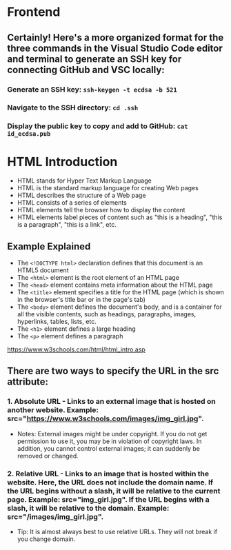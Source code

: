 # Frontend
## Certainly! Here's a more organized format for the three commands in the Visual Studio Code editor and terminal to generate an SSH key for connecting GitHub and VSC locally:

### Generate an SSH key: ```ssh-keygen -t ecdsa -b 521```
### Navigate to the SSH directory: ``` cd .ssh ```
### Display the public key to copy and add to GitHub: ``` cat id_ecdsa.pub ```

# HTML Introduction

* HTML stands for Hyper Text Markup Language
* HTML is the standard markup language for creating Web pages
* HTML describes the structure of a Web page
* HTML consists of a series of elements
* HTML elements tell the browser how to display the content
* HTML elements label pieces of content such as "this is a heading", "this is a paragraph", "this is a link", etc.


## Example Explained

* The ```<!DOCTYPE html>``` declaration defines that this document is an HTML5 document
* The ```<html>``` element is the root element of an HTML page
* The ```<head>``` element contains meta information about the HTML page
* The ```<title>``` element specifies a title for the HTML page (which is shown in the browser's title bar or in the page's tab)
* The ```<body>``` element defines the document's body, and is a container for all the visible contents, such as headings, paragraphs, images, hyperlinks, tables, lists, etc.
* The ```<h1>``` element defines a large heading
* The ```<p>``` element defines a paragraph


https://www.w3schools.com/html/html_intro.asp

## There are two ways to specify the URL in the src attribute:

### 1. Absolute URL - Links to an external image that is hosted on another website. Example: src="https://www.w3schools.com/images/img_girl.jpg".

* Notes: External images might be under copyright. If you do not get permission to use it, you may be in violation of copyright laws. In addition, you cannot control external images; it can suddenly be removed or changed.

### 2. Relative URL - Links to an image that is hosted within the website. Here, the URL does not include the domain name. If the URL begins without a slash, it will be relative to the current page. Example: src="img_girl.jpg". If the URL begins with a slash, it will be relative to the domain. Example: src="/images/img_girl.jpg".

* Tip: It is almost always best to use relative URLs. They will not break if you change domain.


